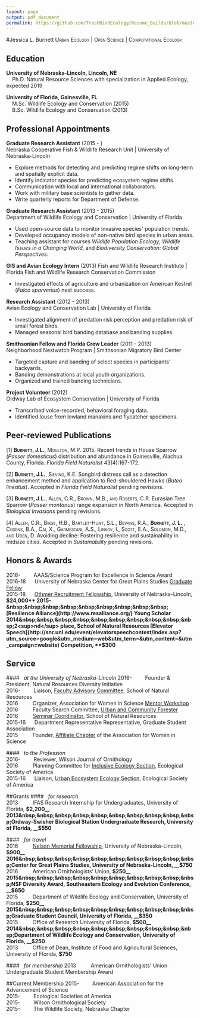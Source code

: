 ```yaml
---
layout: page
output: pdf_document
permalink: https://github.com/TrashBirdEcology/Resume_Builds/blob/master/CVResume_Hybrid.md
---
```


#Jessica L. Burnett
 <span style="font-variant: small-caps">
Urban Ecology | Open Science | Computational Ecology
</span>   

## Education
**University of Nebraska-Lincoln, Lincoln, NE**  
&nbsp;&nbsp;&nbsp;&nbsp;Ph.D. Natural Resource Sciences with specialization in Applied Ecology, expected 2019

**University of Florida, Gainesville, FL**  
&nbsp;&nbsp;&nbsp;&nbsp;M.Sc. Wildlife Ecology and Conservation (2015)      
&nbsp;&nbsp;&nbsp;&nbsp;B.Sc. Wildlife Ecology and Conservation (2013)

## Professional Appointments  
**Graduate Research Assistant** (2015 - )  
Nebraska Cooperative Fish & Wildlife Research Unit | University of Nebraska-Lincoln    

- Explore methods for detecting and predicting regime shifts on long-term and spatially explicit data.
- Identify indicator species for predicting ecosystem regime shifts.
- Communication with local and international collaborators.
- Work with military base scientists to gather data.
- Write quarterly reports for Department of Defense.

**Graduate Research Assistant** (2013 - 2015)    
Department of Wildlife Ecology and Conservation | University of Florida

* Used open-source data to monitor invasive species' population trends.
* Developed occupancy models of non-native bird species in urban areas. 
* Teaching assistant for courses *Wildlife Population Ecology*, *Wildlife Issues in a Changing World*, and *Biodiversity Conservation: Global Perspectives*.

**GIS and Avian Ecology Intern** (2013)
Fish and Wildlife Research Institute | Florida Fish and Wildlife Research Conservation Commission

* Investigated effects of agriculture and urbanization on American Kestrel (*Falco sparverius*) nest success.

**Research Assistant** (2012 - 2013)     
Avian Ecology and Conservation Lab | University of Florida

* Investigated alignment of predation risk perception and predation risk of small forest birds.
* Managed seasonal bird banding database and banding supplies. 

**Smithsonian Fellow and Florida Crew Leader** (2011 - 2013)  
Neighborhood Nestwatch Program | Smithsonian Migratory Bird Center

* Targeted capture and banding of select species in participants' backyards.
* Banding demonstrations at local youth organizations.
* Organized and trained banding technicians.

**Project Volunteer** (2012)    
Ordway Lab of Ecosystem Conservation | University of Florida

* Transcribed voice-recorded, behavioral foraging data.
* Identified louse from lowland manakins and flycatcher specimens.

## Peer-reviewed Publications
[1] <span style="font-variant: small-caps">
 **Burnett, J.L.**, Moulton, M.P. </span>2015. Recent trends in House Sparrow (*Passer domesticus*) distribution and abundance in Gainesville, Alachua County, Florida. *Florida Field Naturalist* 43(4):167-172. 

[2] <span style="font-variant: small-caps"> **Burnett, J.L.**, Sieving, K.E. </span>Songbird distress call as a detection enhancement method and application to Red-shouldered Hawks (*Buteo lineatus*). Accepted in *Florida Field Naturalist* pending revisions.    

[3] <span style="font-variant: small-caps"> **Burnett, J.L.**, Allen, C.R., Brown, M.B., and Roberts, C.R.</span> Eurasian Tree Sparrow (*Passer montanus*) range expansion in North America. Accepted in *Biological Invasions* pending revisions.

[4] <span style="font-variant: small-caps">Allen, C.R., Birge, H.B., Bartlet-Hunt, S.L., Bevans, R.A., **Burnett, J. L.** , Cosens, B.A., Cai, X., Garmestani, A.S., Linkov, I., Scott, E.A., Solomon, M.D., and Uden, D. </span>Avoiding decline: Fostering resilience and sustainability in midsize cities. Accepted in *Sustainability* pending revisions.  

## Honors & Awards
2016-&nbsp;&nbsp;&nbsp;&nbsp;&nbsp;&nbsp;&nbsp;&nbsp;&nbsp;AAAS/Science Program for Excellence in Science Award     
2016-18&nbsp;&nbsp;&nbsp;&nbsp; &nbsp;University of Nebraska Center for Great Plains Studies [Graduate Fellow](http://www.unl.edu/plains/graduate-fellows-program)       
2015-18&nbsp;&nbsp;&nbsp;&nbsp;&nbsp;&nbsp;[Othmer Recruitment Fellowship](http://www.unl.edu/gradstudies/prospective/money/fellowships), University of Nebraska-Lincoln, **$24,000**     
2015-&nbsp;&nbsp;&nbsp;&nbsp;&nbsp;&nbsp;&nbsp;&nbsp;&nbsp;[Resilience Alliance](http://www.resalliance.org/) Young Scholar  
2014&nbsp;&nbsp;&nbsp;&nbsp;&nbsp;&nbsp;&nbsp;&nbsp;&nbsp;&nbsp;2<sup>nd</sup> place, School of Natural Resources [Elevator Speech](http://snr.unl.edu/event/elevatorspeechcontest/index.asp?utm_source=google&utm_medium=web&utm_term=&utm_content=&utm_campaign=website) Competition, **$300**  

## Service
####&nbsp;&nbsp;&nbsp;_at the University of Nebraska-Lincoln_
2016-&nbsp;&nbsp;&nbsp;&nbsp;&nbsp;&nbsp;&nbsp;&nbsp;&nbsp;Founder & President, Natural Resources Diversity Initiative    
2016-&nbsp;&nbsp;&nbsp;&nbsp;&nbsp;&nbsp;&nbsp;&nbsp;&nbsp;Liaison, [Faculty Advisory Committee](http://snr.unl.edu/employeeinfo/people/committee/facultyadvisory.asp), School of Natural Resources    
2016&nbsp;&nbsp;&nbsp;&nbsp;&nbsp;&nbsp;&nbsp;&nbsp;&nbsp;&nbsp;Organizer, Association for Women in Science [Mentor Workshop](http://snr.unl.edu/registration/AWISMentor/MentorMenteeRegistrationAttendanceCap.aspx?utm_source=Google&utm_medium=email&utm_term=&utm_content=&utm_campaign=AWIS+Workshop)   
2016&nbsp;&nbsp;&nbsp;&nbsp;&nbsp;&nbsp;&nbsp;&nbsp;&nbsp;&nbsp;Faculty Search Committee, [Urban and Community Forester](http://wfscjobs.tamu.edu/jobs/urban-and-community-forestry-professor-of-practice-university-of-nebraska-lincoln/)  
2016&nbsp;&nbsp;&nbsp;&nbsp;&nbsp;&nbsp;&nbsp;&nbsp;&nbsp;&nbsp;[Seminar Coordinator](http://unlcms.unl.edu/snr/gsa/snr-gsa-seminar-coordinators), School of Natural Resources  
2015-16 &nbsp;&nbsp;&nbsp;&nbsp;&nbsp;Department Representative Representative, Graduate Student Association        
2015&nbsp;&nbsp;&nbsp;&nbsp;&nbsp;&nbsp;&nbsp;&nbsp;&nbsp;&nbsp;Founder, [Affiliate Chapter](http://www.awis.org/group/unl) of the Association for Women in Science  

####&nbsp;&nbsp;&nbsp;_to the Profession_   
2016-&nbsp;&nbsp;&nbsp;&nbsp;&nbsp;&nbsp;&nbsp;&nbsp;&nbsp;Reviewer, Wilson Journal of Ornithology    
2016&nbsp;&nbsp;&nbsp;&nbsp;&nbsp;&nbsp;&nbsp;&nbsp;&nbsp;&nbsp;Planning Committee for [Inclusive Ecology Section](http://www.esa.org/inclusive-ecology/), Ecological Society of America    
2015-16&nbsp;&nbsp;&nbsp;&nbsp;&nbsp;&nbsp;Liaison, [Urban Ecosystem Ecology Section](http://www.esa.org/urbanecology/),  Ecological Society of America   


##Grants
####&nbsp;&nbsp;&nbsp;_for research_   
2013&nbsp;&nbsp;&nbsp;&nbsp;&nbsp;&nbsp;&nbsp;&nbsp;&nbsp;&nbsp;IFAS Research Internship for Undergraduates, University of Florida, __$2,200__  
2013&nbsp;&nbsp;&nbsp;&nbsp;&nbsp;&nbsp;&nbsp;&nbsp;&nbsp;&nbsp;Ordway-Swisher Biological Station Undergraduate Research, University of Florida, __$550__

####&nbsp;&nbsp;&nbsp;_for travel_   
2016&nbsp;&nbsp;&nbsp;&nbsp;&nbsp;&nbsp;&nbsp;&nbsp;&nbsp;&nbsp;[Nelson Memorial Fellowship](http://newsroom.unl.edu/announce/snr/5519/31162), University of Nebraska-Lincoln, __$900__  
2016&nbsp;&nbsp;&nbsp;&nbsp;&nbsp;&nbsp;&nbsp;&nbsp;&nbsp;&nbsp;Center for Great Plains Studies, University of Nebraska-Lincoln, __$750__   
2016&nbsp;&nbsp;&nbsp;&nbsp;&nbsp;&nbsp;&nbsp;&nbsp;&nbsp;&nbsp;American Ornithologists' Union, __$250__    
2015&nbsp;&nbsp;&nbsp;&nbsp;&nbsp;&nbsp;&nbsp;&nbsp;&nbsp;&nbsp;NSF Diversity Award, Southeastern Ecology and Evolution Conference, __$650__  
2015&nbsp;&nbsp;&nbsp;&nbsp;&nbsp;&nbsp;&nbsp;&nbsp;&nbsp;&nbsp;Department of Wildlife Ecology and Conservation, University of Florida, __$250__    
2015&nbsp;&nbsp;&nbsp;&nbsp;&nbsp;&nbsp;&nbsp;&nbsp;&nbsp;&nbsp;Graduate Student Council, University of Florida, __$350__  
2015&nbsp;&nbsp;&nbsp;&nbsp;&nbsp;&nbsp;&nbsp;&nbsp;&nbsp;&nbsp;Office of Research University of Florida, __$500__  
2014&nbsp;&nbsp;&nbsp;&nbsp;&nbsp;&nbsp;&nbsp;&nbsp;&nbsp;&nbsp;Department of Wildlife Ecology and Conservation, University of Florida, __$250__    
2013&nbsp;&nbsp;&nbsp;&nbsp;&nbsp;&nbsp;&nbsp;&nbsp;&nbsp;&nbsp;Office of Dean, Institute of Food and Agricultural Sciences, University of Florida, __$750__  

####&nbsp;&nbsp;&nbsp;_for membership_
2013&nbsp;&nbsp;&nbsp;&nbsp;&nbsp;&nbsp;&nbsp;&nbsp;&nbsp;&nbsp;American Ornithologists' Union Undergraduate Student Membership Award

##Current Membership
2015-&nbsp;&nbsp;&nbsp;&nbsp;&nbsp;&nbsp;&nbsp;&nbsp;&nbsp;American Association for the Advancement of Science    
2015-&nbsp;&nbsp;&nbsp;&nbsp;&nbsp;&nbsp;&nbsp;&nbsp;&nbsp;Ecological Societies of America  
2015-&nbsp;&nbsp;&nbsp;&nbsp;&nbsp;&nbsp;&nbsp;&nbsp;&nbsp;Wilson Ornithological Society   
2015-&nbsp;&nbsp;&nbsp;&nbsp;&nbsp;&nbsp;&nbsp;&nbsp;&nbsp;The Wildlife Society, Nebraska Chapter
